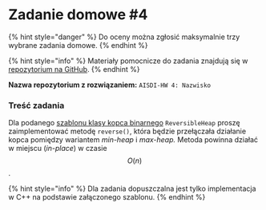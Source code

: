 # Zadanie domowe \#4

{% hint style="danger" %}
Do oceny można zgłosić maksymalnie trzy wybrane zadania domowe.
{% endhint %}

{% hint style="info" %}
Materiały pomocnicze do zadania znajdują się w [repozytorium na GitHub](https://github.com/karolpiczak-pw/2019Z-AISDI/tree/master/homework/04-heaps).
{% endhint %}

**Nazwa repozytorium z rozwiązaniem:** `AISDI-HW 4: Nazwisko`

### Treść zadania

Dla podanego [szablonu klasy kopca binarnego](https://github.com/karolpiczak-pw/2019Z-AISDI/blob/master/homework/04-heaps/minmax_heap.cpp) `ReversibleHeap` proszę zaimplementować metodę `reverse()`, która będzie przełączała działanie kopca pomiędzy wariantem _min-heap_ i _max-heap._ Metoda powinna działać w miejscu \(_in-place_\) w czasie $$O(n)$$.

{% hint style="info" %}
Dla zadania dopuszczalna jest tylko implementacja w C++ na podstawie załączonego szablonu.
{% endhint %}

